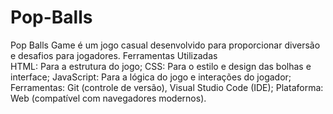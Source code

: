 # Pop-Balls
Pop Balls Game é um jogo casual desenvolvido para proporcionar diversão e desafios para jogadores.
Ferramentas Utilizadas   
HTML: Para a estrutura do jogo;
CSS: Para o estilo e design das bolhas e interface;
JavaScript: Para a lógica do jogo e interações do jogador;
Ferramentas: Git (controle de versão), Visual Studio Code (IDE);
Plataforma: Web (compatível com navegadores modernos).
